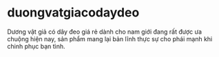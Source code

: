 # duongvatgiacodaydeo
Dương vật giả có dây đeo giá rẻ dành cho nam giới đang rất được ưa chuộng hiện nay, sản phẩm mang lại bản lĩnh thực sự cho phái mạnh khi chinh phục bạn tình.
